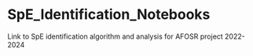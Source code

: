 # SpE_Identification_Notebooks
Link to SpE identification algorithm and analysis for AFOSR project 2022-2024
